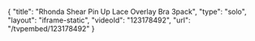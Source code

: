 {
    "title": "Rhonda Shear Pin Up Lace Overlay Bra 3pack",
    "type": "solo",
    "layout": "iframe-static",
    "videoId": "123178492",
    "url": "\/tvpembed\/123178492"
}